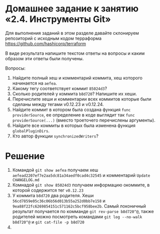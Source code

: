 # Домашнее задание к занятию «2.4. Инструменты Git»

Для выполнения заданий в этом разделе давайте склонируем репозиторий с исходным кодом 
терраформа https://github.com/hashicorp/terraform 

В виде результата напишите текстом ответы на вопросы и каким образом эти ответы были получены. 

Вопросы:  
1. Найдите полный хеш и комментарий коммита, хеш которого начинается на `aefea`.
2. Какому тегу соответствует коммит `85024d3`?
3. Сколько родителей у коммита `b8d720`? Напишите их хеши.
4. Перечислите хеши и комментарии всех коммитов которые были сделаны между тегами  v0.12.23 и v0.12.24.
5. Найдите коммит в котором была создана функция `func providerSource`, ее определение в коде выглядит 
так `func providerSource(...)` (вместо троеточего перечислены аргументы).
6. Найдите все коммиты в которых была изменена функция `globalPluginDirs`.
7. Кто автор функции `synchronizedWriters`? 

# Решение

1. Командой `git show aefea` получаем хеш `aefead2207ef7e2aa5dc81a34aedf0cad4c32545` и комментарий `Update CHANGELOG.md`
2. Комнадой `git show 85024d3` получаем информацию окоммите, в которой содержится тег `v0.12.23`
3. У коммита `b8d720` два родителя. Хеши `56cd7859e05c36c06b56d013b55a252d0bb7e158` и `9ea88f22fc6269854151c571162c5bcf958bee2b`. Самый локоничный результат получается по комманде `git rev-parse b8d720^@`, также родителей можно посмотреть командами `git log --no-walk b8d720^@` и `git cat-file -p b8d720`
4. 